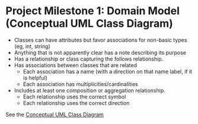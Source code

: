 # Project Milestone 1: Domain Model (Conceptual UML Class Diagram)


* Classes can have attributes but favor associations for non-basic types (eg, int, string)
* Anything that is not apparently clear has a note describing its purpose
* Has a relationship or class capturing the follows relationship.
* Has associations between classes that are related
  * Each association has a name (with a direction on that name label, if it is helpful)
  * Each association has multiplicities/cardinalities
* Includes at least one composition or aggregation  relationship.
  * Each relationship uses the correct symbol
  * Each relationship uses the correct direction

See the [Conceptual UML Class Diagram](../Tweeter%20-%20UML%20Class%20Diagram%20-%20Project%20Conceptual%20Overview.pdf)
